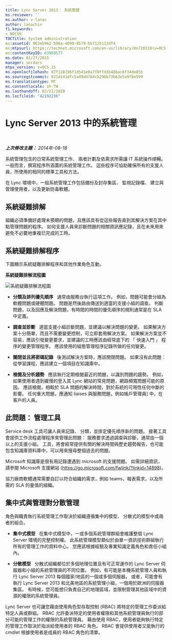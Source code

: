 ```yaml
---
title: Lync Server 2013： 系統管理
ms.reviewer: ''
ms.author: v-lanac
author: lanachin
f1.keywords:
- NOCSH
TOCTitle: System administration
ms:assetid: 063eb962-b96a-4699-8579-bb7125112df4
ms:mtpsurl: https://technet.microsoft.com/en-us/library/Dn720318(v=OCS.15)
ms:contentKeyID: 63969577
ms.date: 01/27/2015
manager: serdars
mtps_version: v=OCS.15
ms.openlocfilehash: 87f128196f1d541e8a7f8ffd3b48bac8f34de85b
ms.sourcegitcommit: 831d141dfc5a49dd764cb296b73b63e5a9f8e599
ms.translationtype: MT
ms.contentlocale: zh-TW
ms.lasthandoff: 02/21/2020
ms.locfileid: "42192236"
---
```

<div data-xmlns="http://www.w3.org/1999/xhtml">

<div class="topic" data-xmlns="http://www.w3.org/1999/xhtml" data-msxsl="urn:schemas-microsoft-com:xslt" data-cs="https://msdn.microsoft.com/">

<div data-asp="https://msdn2.microsoft.com/asp">

# <a name="system-administration-in-lync-server-2013"></a>Lync Server 2013 中的系統管理

</div>

<div id="mainSection">

<div id="mainBody">

<span> </span>

_**上次修改主題：** 2014年-08-18_

系統管理包含的日常系統管理工作、 兩者計劃及依需求所需讓 IT 系統操作順暢。 一般而言，撰寫程序所涵蓋的系統管理工作。 這些程序可協助確保所有的支援人員，所使用的相同的標準工具和方法。

在 Lync 環境中，一般系統管理工作包括備份及封存集區、 監視記錄檔、 建立與管理使用者，以及更新防毒軟體。

<div>

## <a name="system-troubleshooting"></a>系統疑難排解

組織必須準備好處理未預期的問題，且應該具有從這些報告直到其解決方案在其中點管理問題的程序。 如何支援人員來診斷問題的相關資訊應記錄，且在未來用來避免不必要地重複已完成的工時。

</div>

<div>

## <a name="system-troubleshooting-process"></a>系統疑難排解程序

下圖顯示系統疑難排解程序和其他作業角色互動。

**系統疑難排解流程圖**

![系統疑難排解流程圖](images/Dn720318.869d0b89-6473-4b1f-9d90-59604b4b8e98(OCS.15).jpg "系統疑難排解流程圖")

  - **分類及排列優先順序**   通常由服務台執行這項工作。 例如，問題可能會分組為軟體問題或硬體問題。 問題是然後路由傳送到適當的支援小組的調查。 判斷問題，以及回應及解決問題，有時間的時間的優先順序的規則通常是在 SLA 中定義。

  - **調查並診斷**   適當支援小組診斷問題，並建議以解決問題的變更。 如果解決方案十分簡單，而且不需要變更控制，可立即套用解決方案。 如果解決方案並不容易，應該引發變更要求，並建議的工時應該由經常底下的 「 快速入門 」 程序的變更管理程序。 應該使用的組態管理程序記錄所做的任何變更。

  - **關閉並且將密碼記錄**   後測試解決方案時，應該關閉問題。 如果沒有此問題： 從學習課程，應該建立一個項目在知識庫中。

  - **檢閱及分析趨勢**   應該執行定期檢閱最近的問題，以識別問題的趨勢。 例如，如果使用者遇到緩慢的登入其 Lync 網站的常見問題，網路頻寬問題可能的原因。 應該檢閱，相較於 SLA 問題的解決時間，對於系統的可用性任何中斷的影響。 任何重大問題，應通知 liaises 與服務問題，例如帳戶管理員] 中，在客戶的人員。

</div>

<div>

## <a name="issue-management-tools"></a>此問題： 管理工具

Service desk 工具可讓人員來記錄、 分類，並排定優先順序新的問題。 接著工具會提供工作流程處理程序來管理此問題： 服務要求透過調查與診斷，通常由一個以上的支援小組。 工具，將會經常提供有關的解決時間與歷史趨勢報告，也可能包含知識庫資料庫中，可以用來搜尋整個過去的問題。

Microsoft 知識庫是很有用記錄遭遇到 microsoft 的支援問題。 如需詳細資訊，請參閱 Microsoft 支援網站 (<https://go.microsoft.com/fwlink/?linkid=14898>)。

協力廠商軟體通常需要自訂以符合組織的需求，例如 teams，報表需求，以及所需的 SLA 的量值的組織。

</div>

<div>

## <a name="centralized-vs-decentralized-administration"></a>集中式與管理對分散管理

角色與職責執行系統管理工作取決於組織遵循集中的模型、 分散式的模型中或兩者的組合。

  - **集中式模型**   在集中式模型中，一或多個系統管理群組會維護整個 Lync Server 環境的完整控制權。 此系統管理模型類似於由單一資訊技術群組執行所有的管理工作的資料中心。 您應該根據經驗及專業知識定義角色和責任小組內。

  - **分散模型**   分散式組織都位於多個地理位置且有可正常運作的 Lync Server 伺服器和小組的系統管理員的不同位置。 例如，有可能是本機系統管理人員和執行 Lync Server 2013 每個國家/地區的一個或多個伺服器。 或者，可能會有執行 Lync Server 2013 和北美地區的系統管理小組，一個用於歐洲的伺服器集區。 有時候，您可能想只負責自己的地理區域，並限制管理其他區域中的資源的權限的系統管理員。

Lync Server 也可讓您藉由使用角色型存取控制 (RBAC) 將特定的管理工作委派給特定人員或群組。 RBAC 允許委派特定的使用者權限和其他系統管理員執行的部分可能的管理工作的權限的系統管理員。 藉由使用 RBAC，使用者能夠執行特定的管理工作取決於指派給使用者的 RBAC 角色。 RBAC 會提供使用者又能執行的 cmdlet 根據使用者是成員的 RBAC 角色的清單。

</div>

</div>

<span> </span>

</div>

</div>

</div>

